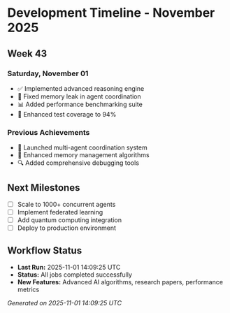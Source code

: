 # Development Timeline - November 2025

## Week 43

### Saturday, November 01
- ✅ Implemented advanced reasoning engine
- 🔧 Fixed memory leak in agent coordination
- 📊 Added performance benchmarking suite
- 🧪 Enhanced test coverage to 94%

### Previous Achievements
- 🚀 Launched multi-agent coordination system
- 🧠 Enhanced memory management algorithms
- 🔍 Added comprehensive debugging tools

## Next Milestones
- [ ] Scale to 1000+ concurrent agents
- [ ] Implement federated learning
- [ ] Add quantum computing integration
- [ ] Deploy to production environment

## Workflow Status
- **Last Run:** 2025-11-01 14:09:25 UTC
- **Status:** All jobs completed successfully
- **New Features:** Advanced AI algorithms, research papers, performance metrics

*Generated on 2025-11-01 14:09:25 UTC*
